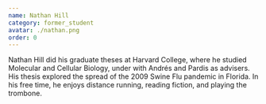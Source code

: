 ```yaml
---
name: Nathan Hill
category: former_student
avatar: ./nathan.png
order: 0
---
```


Nathan Hill did his graduate theses at Harvard College, where he studied Molecular and Cellular Biology, under with Andrés and Pardis as advisers. His thesis explored the spread of the 2009 Swine Flu pandemic in Florida. In his free time, he enjoys distance running, reading fiction, and playing the trombone.